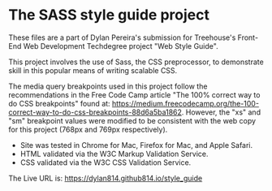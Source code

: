 # The SASS style guide project
These files are a part of Dylan Pereira's submission for Treehouse's Front-End Web Development Techdegree project "Web Style Guide". 

This project involves the use of Sass, the CSS preprocessor, to demonstrate skill in this popular means of writing scalable CSS.

The media query breakpoints used in this project follow the recommendations in the Free Code Camp article "The 100% correct way to do CSS breakpoints" found at: https://medium.freecodecamp.org/the-100-correct-way-to-do-css-breakpoints-88d6a5ba1862. However, the "xs" and "sm" breakpoint values were modified to be consistent with the web copy for this project (768px and 769px respectively).

- Site was tested in Chrome for Mac, Firefox for Mac, and Apple Safari.
- HTML validated via the W3C Markup Validation Service.
- CSS validated via the W3C CSS Validation Service.

The Live URL is: https://dylan814.github814.io/style_guide
